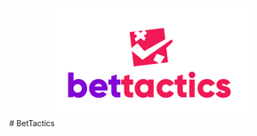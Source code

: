 <div style="
    display: flex;
    justify-content: center;">
<img src="https://github.com/LorenzoLongarini/BetTactics/blob/main/BetTacticsLogo.png">
</div>
# BetTactics
